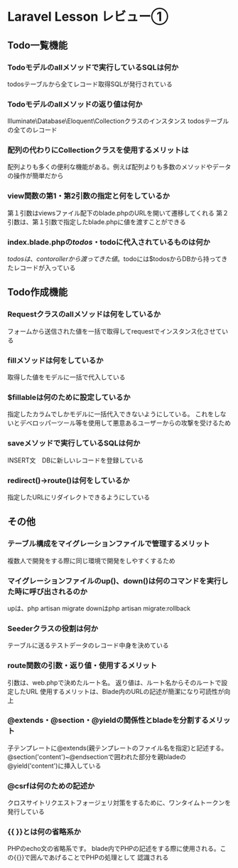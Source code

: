 # Laravel Lesson レビュー①

## Todo一覧機能

### Todoモデルのallメソッドで実行しているSQLは何か
todosテーブルから全てレコード取得SQLが発行されている
### Todoモデルのallメソッドの返り値は何か
Illuminate\Database\Eloquent\Collectionクラスのインスタンス
todosテーブルの全てのレコード
### 配列の代わりにCollectionクラスを使用するメリットは
配列よりも多くの便利な機能がある。例えば配列よりも多数のメソッドやデータの操作が簡単だから
### view関数の第1・第2引数の指定と何をしているか
第１引数はviewsファイル配下のblade.phpのURLを開いて遷移してくれる
第２引数は、第１引数で指定したblade.phpに値を渡すことができる 

### index.blade.phpの$todos・$todoに代入されているものは何か
$todosは、contorollerから渡ってきた値。$todoには$todosからDBから持ってきたレコードが入っている
## Todo作成機能

### Requestクラスのallメソッドは何をしているか
フォームから送信された値を一括で取得してrequestでインスタンス化させている
### fillメソッドは何をしているか
取得した値をモデルに一括で代入している
### $fillableは何のために設定しているか
指定したカラムでしかモデルに一括代入できないようにしている。
これをしないとデベロッパーツール等を使用して悪意あるユーザーからの攻撃を受けるため
### saveメソッドで実行しているSQLは何か
INSERT文　DBに新しいレコードを登録している
### redirect()->route()は何をしているか
指定したURLにリダイレクトできるようにしている
## その他

### テーブル構成をマイグレーションファイルで管理するメリット
複数人で開発をする際に同じ環境で開発をしやすくするため
### マイグレーションファイルのup()、down()は何のコマンドを実行した時に呼び出されるのか
upは、php artisan migrate downはphp artisan migrate:rollback
### Seederクラスの役割は何か
テーブルに送るテストデータのレコード中身を決めている
### route関数の引数・返り値・使用するメリット
引数は、web.phpで決めたルート名。 返り値は、ルート名からそのルートで設定したURL
使用するメリットは、Blade内のURLの記述が簡潔になり可読性が向上
### @extends・@section・@yieldの関係性とbladeを分割するメリット
子テンプレートに@extends(親テンプレートのファイル名を指定)と記述する。
@section('content')~@endsectionで囲われた部分を親bladeの@yield('content')に挿入している
### @csrfは何のための記述か
クロスサイトリクエストフォージェリ対策をするために、ワンタイムトークンを発行している
### {{ }}とは何の省略系か
PHPのecho文の省略系です。
blade内でPHPの記述をする際に使用される。この{{}}で囲んであげることでPHPの処理として
認識される